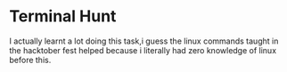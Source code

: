 # Terminal Hunt
I actually learnt a lot doing this task,i guess the linux commands taught in the hacktober fest helped because i literally had zero knowledge of linux before this.
